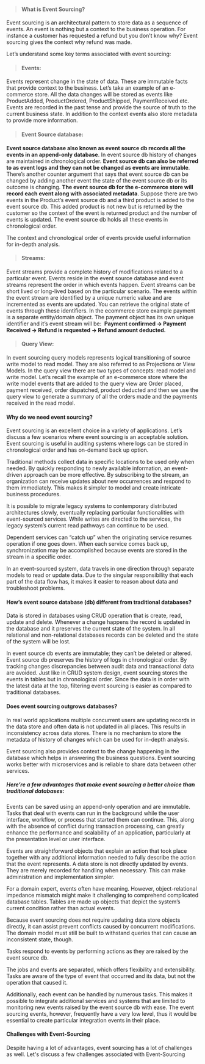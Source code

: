 >#### What is Event Sourcing?
Event sourcing is an architectural pattern to store data as a sequence of events. An event is nothing but a context to the business operation. For instance a customer has requested a refund but you don’t know why? Event sourcing gives the context why refund was made.

Let’s understand some key terms associated with event sourcing:

>#### Events:
Events represent change in the state of data. These are immutable facts that provide context to the business. Let’s take an example of an e-commerce store. All the data changes will be stored as events like ProductAdded, ProductOrdered, ProductShipped, PaymentReceived etc.
Events are recorded in the past tense and provide the source of truth to the current business state. In addition to the context events also store metadata to provide more information.

>#### Event Source database:
**Event source database also known as event source db records all the events in an append-only database**. In event source db history of changes are maintained in chronological order.
**Event source db can also be referred to as event logs and they can not be changed as events are immutable**. There’s another counter argument that says that event source db can be changed by adding another event the state of the event source db or its outcome is changing.
**The event source db for the e-commerce store will record each event along with associated metadata**. Suppose there are two events in the Product’s event source db and a third product is added to the event source db. This added product is not new but is returned by the customer so the context of the event is returned product and the number of events is updated. The event source db holds all these events in chronological order.

The context and chronological order of events provide useful information for in-depth analysis.

>#### Streams:
Event streams provide a complete history of modifications related to a particular event. Events reside in the event source database and event streams represent the order in which events happen. Event streams can be short lived or long-lived based on the particular scenario. The events within the event stream are identified by a unique numeric value and are incremented as events are updated. You can retrieve the original state of events through these identifiers. In the ecommerce store example payment is a separate entity/domain object. The payment object has its own unique identifier and it’s event stream will be: 
**Payment confirmed -> Payment Received -> Refund is requested -> Refund amount deducted.**

>#### Query View:
In event sourcing query models represents logical transitioning of source write model to read model. They are also referred to as Projections or View Models. In the query view there are two types of concepts: read model and write model. Let’s recall the example of an e-commerce store where the write model events that are added to the query view are Order placed, payment received, order dispatched, product deducted and then we use the query view to generate a summary of all the orders made and the payments received in the read model.

#### Why do we need event sourcing?
Event sourcing is an excellent choice in a variety of applications. Let’s discuss a few scenarios where event sourcing is an acceptable solution. Event sourcing is useful in auditing systems where logs can be stored in chronological order and has on-demand back up option.

Traditional methods collect data in specific locations to be used only when needed. By quickly responding to newly available information, an event-driven approach can be more effective. By subscribing to the stream, an organization can receive updates about new occurrences and respond to them immediately. This makes it simpler to model and create intricate business procedures.

It is possible to migrate legacy systems to contemporary distributed architectures slowly, eventually replacing particular functionalities with event-sourced services. While writes are directed to the services, the legacy system’s current read pathways can continue to be used.

Dependent services can “catch up” when the originating service resumes operation if one goes down. When each service comes back up, synchronization may be accomplished because events are stored in the stream in a specific order.

In an event-sourced system, data travels in one direction through separate models to read or update data. Due to the singular responsibility that each part of the data flow has, it makes it easier to reason about data and troubleshoot problems.

#### How’s event source database (db) different from traditional databases?
Data is stored in databases using CRUD operation that is create, read, update and delete. Whenever a change happens the record is updated in the database and it preserves the current state of the system. In all relational and non-relational databases records can be deleted and the state of the system will be lost.

In event source db events are immutable; they can’t be deleted or altered. Event source db preserves the history of logs in chronological order. By tracking changes discrepancies between audit data and transactional data are avoided. Just like in CRUD system design, event sourcing stores the events in tables but in chronological order. Since the data is in order with the latest data at the top, filtering event sourcing is easier as compared to traditional databases.

#### Does event sourcing outgrows databases?
In real world applications multiple concurrent users are updating records in the data store and often data is not updated in all places. This results in inconsistency across data stores. There is no mechanism to store the metadata of history of changes which can be used for in-depth analysis.

Event sourcing also provides context to the change happening in the database which helps in answering the business questions. Event sourcing works better with microservices and is reliable to share data between other services.

##### Here’re a few advantages that make event sourcing a better choice than traditional databases:
Events can be saved using an append-only operation and are immutable. Tasks that deal with events can run in the background while the user interface, workflow, or process that started them can continue. This, along with the absence of conflict during transaction processing, can greatly enhance the performance and scalability of an application, particularly at the presentation level or user interface.

Events are straightforward objects that explain an action that took place together with any additional information needed to fully describe the action that the event represents. A data store is not directly updated by events. They are merely recorded for handling when necessary. This can make administration and implementation simpler.

For a domain expert, events often have meaning. However, object-relational impedance mismatch might make it challenging to comprehend complicated database tables. Tables are made up objects that depict the system’s current condition rather than actual events.

Because event sourcing does not require updating data store objects directly, it can assist prevent conflicts caused by concurrent modifications. The domain model must still be built to withstand queries that can cause an inconsistent state, though.

Tasks respond to events by performing actions as they are raised by the event source db.

The jobs and events are separated, which offers flexibility and extensibility. Tasks are aware of the type of event that occurred and its data, but not the operation that caused it.

Additionally, each event can be handled by numerous tasks. This makes it possible to integrate additional services and systems that are limited to monitoring new events raised by the event source db with ease. The event sourcing events, however, frequently have a very low level, thus it would be essential to create particular integration events in their place.

#### Challenges with Event-Sourcing
Despite having a lot of advantages, event sourcing has a lot of challenges as well. Let's discuss a few challenges associated with Event-Sourcing
